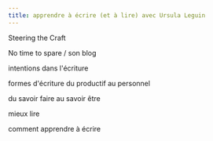 ```yaml
---
title: apprendre à écrire (et à lire) avec Ursula Leguin
---
```


Steering the Craft

No time to spare / son blog

intentions dans l'écriture

formes d'écriture du productif au personnel

du savoir faire au savoir être

mieux lire

comment apprendre à écrire
